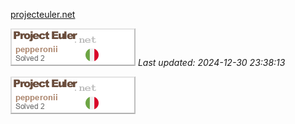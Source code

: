 [projecteuler.net](https://projecteuler.net/archives)

![Profile Image](./profileimage.png)
_Last updated: 2024-12-30 23:38:13_


![Profile Image](./profileimage.png)

